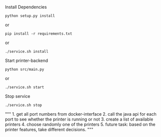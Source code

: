 
Install Dependencies

`python setup.py install`

or 

`pip install -r requirements.txt`

or 

`./service.sh install `

Start printer-backend

`python src/main.py`

or 

`./service.sh start`

Stop service

`./service.sh stop`




"""
    1. get all port numbers from docker-interface
    2. call the java api for each port to see whether the printer is running or not
    3. create a list of available printers
    4. choose randomly one of the printers
    5. future task: based on the printer features, take different decisions.
"""